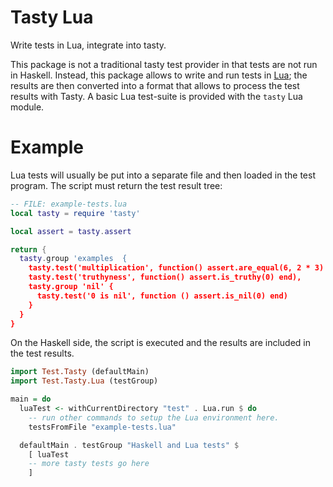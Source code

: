 Tasty Lua
=========

Write tests in Lua, integrate into tasty.

This package is not a traditional tasty test provider in that
tests are not run in Haskell. Instead, this package allows to
write and run tests in [Lua]; the results are then converted into
a format that allows to process the test results with Tasty. A
basic Lua test-suite is provided with the `tasty` Lua module.

Example
=======

Lua tests will usually be put into a separate file and then
loaded in the test program. The script must return the test
result tree:

``` lua
-- FILE: example-tests.lua
local tasty = require 'tasty'

local assert = tasty.assert

return {
  tasty.group 'examples  {
    tasty.test('multiplication', function() assert.are_equal(6, 2 * 3) end),
    tasty.test('truthyness', function() assert.is_truthy(0) end),
    tasty.group 'nil' {
      tasty.test('0 is nil', function () assert.is_nil(0) end)
    }
  }
}
```

On the Haskell side, the script is executed and the results are
included in the test results.

``` haskell
import Test.Tasty (defaultMain)
import Test.Tasty.Lua (testGroup)

main = do
  luaTest <- withCurrentDirectory "test" . Lua.run $ do
    -- run other commands to setup the Lua environment here.
    testsFromFile "example-tests.lua"

  defaultMain . testGroup "Haskell and Lua tests" $
    [ luaTest
    -- more tasty tests go here
    ]
```


[Lua]: https://lua.org/
